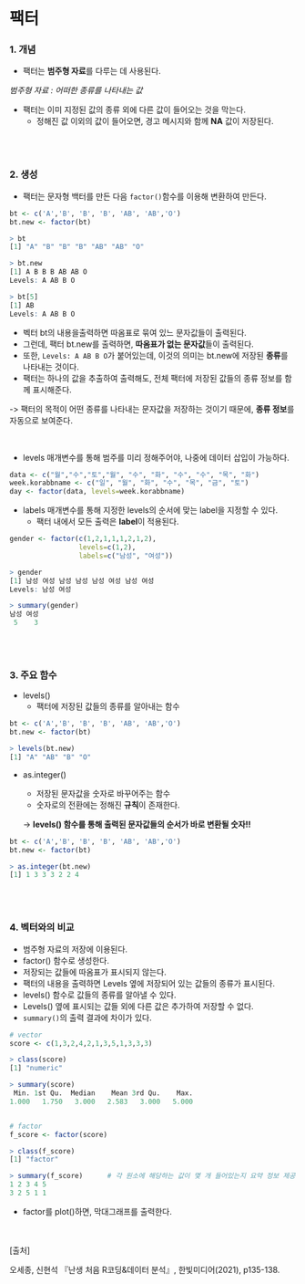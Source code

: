 # 팩터

### 1. 개념

- 팩터는 **범주형 자료**를 다루는 데 사용된다.

*범주형 자료 : 어떠한 종류를 나타내는 값*

- 팩터는 이미 지정된 값의 종류 외에 다른 값이 들어오는 것을 막는다.
  - 정해진 값 이외의 값이 들어오면, 경고 메시지와 함께 **NA** 값이 저장된다.

<br/><br/>

### 2. 생성

- 팩터는 문자형 백터를 만든 다음 `factor()`함수를 이용해 변환하여 만든다.

~~~R
bt <- c('A','B', 'B', 'B', 'AB', 'AB','O')
bt.new <- factor(bt)

> bt
[1] "A" "B" "B" "B" "AB" "AB" "O"

> bt.new
[1] A B B B AB AB O
Levels: A AB B O

> bt[5]
[1] AB
Levels: A AB B O
~~~

- 벡터 bt의 내용을출력하면 따옴표로 묶여 있느 문자값들이 출력된다.
- 그런데, 팩터 bt.new를 출력하면, **따옴표가 없는 문자값**들이 출력된다.
- 또한, `Levels: A AB B O`가 붙어있는데,  이것의 의미는 bt.new에 저장된 **종류**를 나타내는 것이다.
- 팩터는 하나의 값을 추출하여 출력해도, 전체 팩터에 저장된 값들의 종류 정보를 함께 표시해준다.

-> 팩터의 목적이 어떤 종류를 나타내는 문자값을 저장하는 것이기 때문에, **종류 정보**를 자동으로 보여준다.

<br/>

- levels 매개변수를 통해 범주를 미리 정해주어야, 나중에 데이터 삽입이 가능하다.

~~~R
data <- c("월","수","토","월", "수", "화", "수", "수", "목", "화")
week.korabbname <- c("일", "월", "화", "수", "목", "금", "토")
day <- factor(data, levels=week.korabbname)
~~~

- labels 매개변수를 통해 지정한 levels의 순서에 맞는 label을 지정할 수 있다.
  - 팩터 내에서 모든 출력은 **label**이 적용된다.

~~~R
gender <- factor(c(1,2,1,1,1,2,1,2), 
                 levels=c(1,2), 
                 labels=c("남성", "여성"))

> gender
[1] 남성 여성 남성 남성 남성 여성 남성 여성
Levels: 남성 여성

> summary(gender)
남성 여성 
 5    3 
~~~



<br/>

<br/>

### 3. 주요 함수

- levels()
  - 팩터에 저장된 값들의 종류를 알아내는 함수

~~~R
bt <- c('A','B', 'B', 'B', 'AB', 'AB','O')
bt.new <- factor(bt)

> levels(bt.new)
[1] "A" "AB" "B" "O"
~~~

- as.integer()

  - 저장된 문자값을 숫자로 바꾸어주는 함수
  - 숫자로의 전환에는 정해진 **규칙**이 존재한다.

  -> **levels() 함수를 통해 출력된 문자값들의 순서가 바로 변환될 숫자!!**

~~~r
bt <- c('A','B', 'B', 'B', 'AB', 'AB','O')
bt.new <- factor(bt)

> as.integer(bt.new)
[1] 1 3 3 3 2 2 4
~~~

<br/><br/>

### 4. 벡터와의 비교

- 범주형 자료의 저장에 이용된다.
- factor() 함수로 생성한다.
- 저장되는 값들에 따옴표가 표시되지 않는다.
- 팩터의 내용을 출력하면 Levels 옆에 저장되어 있는 값들의 종류가 표시된다.
- levels() 함수로 값들의 종류를 알아낼 수 있다.
- Levels() 옆에 표시되는 값들 외에 다른 값은 추가하여 저장할 수 없다.
- `summary()`의 출력 결과에 차이가 있다.

~~~R
# vector
score <- c(1,3,2,4,2,1,3,5,1,3,3,3)

> class(score)
[1] "numeric"

> summary(score)
 Min. 1st Qu.  Median    Mean 3rd Qu.    Max. 
1.000   1.750   3.000   2.583   3.000   5.000 


# factor
f_score <- factor(score)

> class(f_score)
[1] "factor"

> summary(f_score)		# 각 원소에 해당하는 값이 몇 개 들어있는지 요약 정보 제공
1 2 3 4 5 
3 2 5 1 1
~~~

- factor를 plot()하면, 막대그래프를 출력한다.

<br/>
<br/>
[출처]<br/>

오세종, 신현석 『난생 처음 R코딩&데이터 분석』, 한빛미디어(2021), p135-138.
